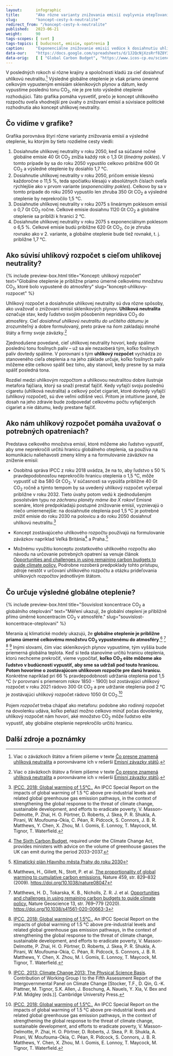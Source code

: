 ```yaml
---
layout:      infographic
title:       "Ako rôzne varianty znižovania emisií ovplyvnia otepľovanie"
slug:        "koncept-cesty-k-neutralite"
redirect_from: "/koncept-cesty-k-neutralite"
published:   2023-06-21
weight:      90
tags-scopes: [ svet ]
tags-topics: [ buducnost, emisie, opatrenia ]
caption:     "Exponenciálne znižovanie emisií vedúce k dosiahnutiu uhlíkovej neutrality v roku 2075 spôsobí rovnaké globálne otepľovanie ako lineárne znižovanie emisií, ktoré povedie k uhlíkovej neutralite v roku 2050. Inými slovami, celkový uhlíkový rozpočet je z hľadiska diskusie o opatreniach na zníženie emisií oveľa dôležitejší ako dátum dosiahnutia uhlíkovej neutrality."
data-our:    "https://docs.google.com/spreadsheets/d/1J2QcNjXzsRrf8Z8Y3Xh41R_EHlqYKt6CAuN1NUPg2K0/edit?usp=sharing"
data-orig:   [ [ "Global Carbon Budget", "https://www.icos-cp.eu/science-and-impact/global-carbon-budget/2020" ], [ "IPCC SR15", "https://www.ipcc.ch/site/assets/uploads/sites/2/2019/06/SR15_Full_Report_Low_Res.pdf#page=122" ] ]
---
```


V posledných rokoch si rôzne krajiny a spoločnosti kladú za cieľ dosiahnuť uhlíkovú neutralitu.[^11] Výsledné globálne oteplenie je však priamo úmerné celkovým vypusteným emisiám skleníkových plynov a dátum, kedy vypustíme poslednú tonu CO<sub>2</sub>, nie je pre toto výsledné oteplenie rozhodujúci. Táto grafika pomáha vysvetliť, prečo je koncept uhlíkového rozpočtu oveľa vhodnejší pre úvahy o znižovaní emisií a súvisiace politické rozhodnutia ako koncept <glossary id="carbon-neutrality">uhlíkovej neutrality</glossary>.

## Čo vidíme v grafike?

Grafika porovnáva štyri rôzne varianty znižovania emisií a výsledné oteplenie, ku ktorým by tieto rozdielne cesty viedli:

1. Dosiahnutie uhlíkovej neutrality v roku 2050, keď sa súčasné ročné globálne emisie 40 Gt CO<sub>2</sub> znížia každý rok o 1,3 Gt (*lineárny pokles*). V tomto prípade by sa do roku 2050 vypustilo celkovo približne 600 Gt CO<sub>2</sub> a výsledné oteplenie by dosiahlo 1,7 °C.
2. Dosiahnutie uhlíkovej neutrality v roku 2050, pričom emisie klesnú každoročne o 11,5 %, teda spočiatku klesajú v absolútnych číslach oveľa rýchlejšie ako v prvom variante (*exponenciálny pokles*). Celkovo by sa v tomto prípade do roku 2050 vypustilo len zhruba 350 Gt CO<sub>2</sub> a výsledné oteplenie by neprekročilo 1,5 °C.
3. Dosiahnutie uhlíkovej neutrality v roku 2075 s lineárnym poklesom emisií o 0,7 Gt CO<sub>2</sub> ročne. Celkové emisie dosiahnu 1120 Gt CO<sub>2</sub> a globálne oteplenie sa priblíži k hranici 2 °C.
4. Dosiahnutie uhlíkovej neutrality v roku 2075 s exponenciálnym poklesom o 6,5 %. Celkové emisie budú približne 620 Gt CO<sub>2</sub>, čo je zhruba rovnako ako v 2. variante, a globálne oteplenie bude tiež rovnaké, t. j. približne 1,7 °C.

## Ako súvisí uhlíkový rozpočet s cieľom uhlíkovej neutrality?

{% include preview-box.html
    title="Koncept: uhlíkový rozpočet"
    text="Globálne oteplenie je približne priamo úmerné celkovému množstvu CO<sub>2</sub>, ktoré bolo vypustené do atmosféry"
    slug="koncept-uhlikovy-rozpocet"
%}

Uhlíkový rozpočet a dosiahnutie uhlíkovej neutrality sú dva rôzne spôsoby, ako uvažovať o znižovaní emisií <glossary id="antropogennesklenikoveplyny">skleníkových plynov</glossary>. **Uhlíková neutralita** označuje stav, kedy ľudstvo svojím pôsobením nepridáva CO<sub>2</sub> do atmosféry. Cieľ *dosiahnuť uhlíkovú neutralitu do určitého dátumu* je zrozumiteľný a dobre formulovaný, preto práve na ňom zakladajú mnohé štáty a firmy svoje záväzky.[^11]

Zjednodušene povedané, cieľ uhlíkovej neutrality hovorí, kedy spálime poslednú tonu fosílnych palív – už sa ale nezaoberá tým, koľko fosílnych palív dovtedy spálime. V porovnaní s tým **uhlíkový rozpočet** vychádza zo stanoveného cieľa oteplenia a na jeho základe určuje, koľko fosílnych palív môžeme ešte celkovo spáliť bez toho, aby stanovil, kedy presne by sa mala spáliť posledná tona.

Rozdiel medzi uhlíkovým rozpočtom a uhlíkovou neutralitou dobre ilustruje metafora fajčiara, ktorý sa snaží prestať fajčiť. Kedy vyfajčí svoju poslednú cigaretu (uhlíková neutralita) a celkový počet cigariet, ktoré dovtedy vyfajčí (uhlíkový rozpočet), sú dve veľmi odlišné veci. Pritom je intuitívne jasné, že dosah na jeho zdravie bude zodpovedať celkovému počtu vyfajčených cigariet a nie dátumu, kedy prestane fajčiť.

## Ako nám uhlíkový rozpočet pomáha uvažovať o potrebných opatreniach?

Predstava celkového množstva emisií, ktoré môžeme ako ľudstvo vypustiť, aby sme neprekročili určitú hranicu globálneho oteplenia, sa používa na komunikáciu naliehavosti zmeny klímy a na formulovanie záväzkov na zníženie emisií:

* Osobitná správa IPCC z roku 2018 uvádza, že na to, aby ľudstvo s 50 % pravdepodobnosťou neprekročilo hranicu oteplenia o 1,5 °C, môže vypustiť už iba 580 Gt CO<sub>2</sub>. V súčasnosti sa vypúšťa približne 40 Gt CO<sub>2</sub> ročně a týmto tempom by sa uvedený uhlíkový rozpočet vyčerpal približne v roku 2032. Tieto úvahy potom vedú k zjednodušeným posolstvám typu *na záchranu planéty máme iba X rokov!* Emisné scenáre, ktoré predpokladajú postupné znižovanie emisií, vyznievajú o niečo umiernenejšie: na dosiahnutie oteplenia pod 1,5 °C je potrebné znížiť emisie do roku 2030 na polovicu a do roku 2050 dosiahnuť uhlíkovú neutralitu.[^56]

* Koncept zostávajúceho uhlíkového rozpočtu používajú na formulovanie záväzkov napríklad Veľká Británia[^88] a Praha.[^89]

* Možnému využitiu konceptu zostatkového uhlíkového rozpočtu ako návodu na určovanie potrebných opatrení sa venuje článok [Opportunities and challenges in using remaining carbon budgets to guide climate policy.](https://www.nature.com/articles/s41561-020-00663-3) Podrobne rozoberá predpoklady tohto prístupu, zdroje neistôt v určovaní uhlíkového rozpočtu a otázku prideľovania uhlíkových rozpočtov jednotlivým štátom.

## Čo určuje výsledné globálne oteplenie?

{% include preview-box.html
    title="Souvislost koncentrace CO<sub>2</sub> a globálního oteplování"
    text="Měření ukazují, že globální oteplení je přibližně přímo úměrné koncentracím CO<sub>2</sub> v atmosféře."
    slug="souvislost-koncentrace-oteplovani"
%}

Merania aj klimatické modely ukazujú, že **globálne oteplenie je približne priamo úmerné celkovému množstvu CO<sub>2</sub> vypustenému do atmosféry**.[^58] [^55] [^56] [^57] Inými slovami, čím viac skleníkových plynov vypustíme, tým vyššia bude priemerná globálna teplota. Keď si teda stanovíme určitú hranicu oteplenia, ktorú nechceme prekročiť, vieme vypočítať, **koľko CO<sub>2</sub> ešte môžeme ako ľudstvo v budúcnosti vypustiť, aby sme sa udržali pod touto hranicou. Potom hovoríme o zostávajúcom uhlíkovom rozpočte pre danú hranicu.** Konkrétne napríklad pri 66 % pravdepodobnosti udržania oteplenia pod 1,5 °C (v porovnaní s priemerom rokov 1850 - 1900) bol zostávajúci uhlíkový rozpočet v roku 2021 rádovo 300 Gt CO<sub>2</sub> a pre udržanie oteplenia pod 2 °C je zostávajúci uhlíkový rozpočet rádovo 1050 Gt CO<sub>2</sub>.[^56]

Pojem *rozpočet* treba chápať ako metaforu: podobne ako rodinný rozpočet na dovolenku udáva, koľko peňazí možno celkovo minúť počas dovolenky, uhlíkový rozpočet nám hovorí, aké množstvo CO<sub>2</sub> môže ľudstvo ešte vypustiť, aby globálne oteplenie neprekročilo určitú hranicu.

## Další zdroje a poznámky

[^11]: Viac o záväzkoch štátov a firiem píšeme v texte [Čo presne znamená uhlíková neutralita](/explainery/uhlikova-neutralita) a porovnávame ich v rešerši [Emisní závazky států](https://faktaoklimatu.cz/studie/2021-reserse-zavazky-statu).

[^55]: Matthews, H. D., Tokarska, K. B., Nicholls, Z. R. J. et al. [Opportunities and challenges in using remaining carbon budgets to guide climate policy.](https://www.nature.com/articles/s41561-020-00663-3) Nature Geoscience 13, str. 769–779 (2020). https://doi.org/10.1038/s41561-020-00663-3

[^56]: [IPCC, 2018: Global warming of 1.5°C.](https://www.ipcc.ch/site/assets/uploads/sites/2/2019/06/SR15_Full_Report_Low_Res.pdf), An IPCC Special Report on the impacts of global warming of 1.5 °C above pre-industrial levels and related global greenhouse gas emission pathways, in the context of strengthening the global response to the threat of climate change, sustainable development, and efforts to eradicate poverty, V. Masson-Delmotte, P. Zhai, H. O. Pörtner, D. Roberts, J. Skea, P. R. Shukla, A. Pirani, W. Moufouma-Okia, C. Péan, R. Pidcock, S. Connors, J. B. R. Matthews, Y. Chen, X. Zhou, M. I. Gomis, E. Lonnoy, T. Maycock, M. Tignor, T. Waterfield.

[^57]:  [IPCC, 2013: Climate Change 2013: The Physical Science Basis](https://www.ipcc.ch/report/ar5/wg1/). Contribution of Working Group I to the Fifth Assessment Report of the Intergovernmental Panel on Climate Change [Stocker, T.F., D. Qin, G.-K. Plattner, M. Tignor, S.K. Allen, J. Boschung, A. Nauels, Y. Xia, V. Bex and P.M. Midgley (eds.)]. Cambridge University Press.

[^58]: Matthews, H., Gillett, N., Stott, P. et al. [The proportionality of global warming to cumulative carbon emissions.](https://www.researchgate.net/publication/26282499_The_proportionality_of_global_warming_to_cumulative_carbon_emissions) Nature 459, str. 829–832 (2009). https://doi.org/10.1038/nature08047

[^59]: R. Millar, M. Allen, J. Rogelj, P. Friedlingstein, [The cumulative carbon budget and its implications](https://doi.org/10.1093/oxrep/grw009), Oxford Review of Economic Policy, Volume 32, Issue 2, SUMMER 2016, str. 323–342. https://doi.org/10.1093/oxrep/grw009

[^88]: [The Sixth Carbon Budget](https://www.theccc.org.uk/publication/sixth-carbon-budget/), required under the Climate Change Act, provides ministers with advice on the volume of greenhouse gasses the UK can emit during the period 2033–2037.

[^89]: [Klimatický plán Hlavního města Prahy do roku 2030](https://www.praha.eu/jnp/cz/o_meste/magistrat/tiskovy_servis/tiskove_zpravy/praha_nasla_cestu_k_uhlikove_neutralite.html)
